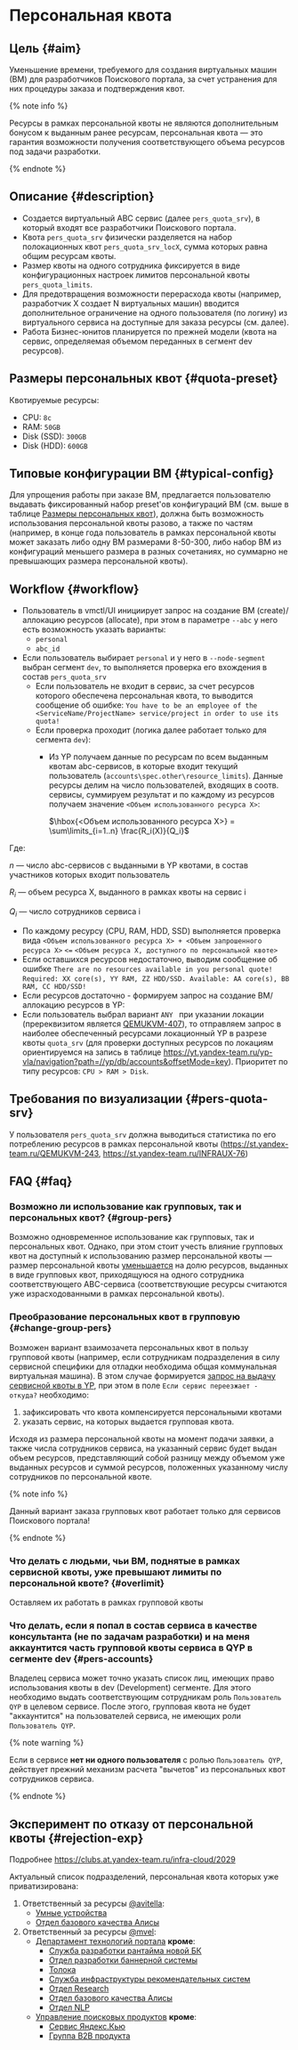 # Персональная квота

## Цель {#aim}

Уменьшение времени, требуемого для создания виртуальных машин (ВМ) для разработчиков Поискового портала, за счет устранения для них процедуры заказа и подтверждения квот.

{% note info %}

Ресурсы в рамках персональной квоты не являются дополнительным бонусом к выданным ранее ресурсам, персональная квота — это гарантия возможности получения соответствующего объема ресурсов под задачи разработки.

{% endnote %}


## Описание {#description}

* Создается виртуальный ABC сервис (далее `pers_quota_srv`), в который входят все разработчики Поискового портала.
* Квота `pers_quota_srv` физически разделяется на набор полокационных квот `pers_quota_srv_locX`, сумма которых равна общим ресурсам квоты.
* Размер квоты на одного сотрудника фиксируется в виде конфигурационных настроек лимитов персональной квоты `pers_quota_limits`.
* Для предотвращения возможности перерасхода квоты (например, разработчик X создает N виртуальных машин) вводится дополнительное ограничение на одного пользователя (по логину) из виртуального сервиса на доступные для заказа ресурсы (см. далее).
* Работа Бизнес-юнитов планируется по прежней модели (квота на сервис, определяемая объемом переданных в сегмент dev ресурсов).


## Размеры персональных квот {#quota-preset}

Квотируемые ресурсы:
* CPU: `8c`
* RAM: `50GB`
* Disk (SSD): `300GB`
* Disk (HDD): `600GB`


## Типовые конфигурации ВМ {#typical-config}

Для упрощения работы при заказе ВМ, предлагается пользователю выдавать фиксированный набор preset'ов конфигураций ВМ (см. выше в таблице [Размеры персональных квот](#quota-preset)), должна быть возможность использования персональной квоты разово, а также по частям (например, в конце года пользователь в рамках персональной квоты может заказать либо одну ВМ размерами 8-50-300, либо набор ВМ из конфигураций меньшего размера в разных сочетаниях, но суммарно не превышающих размера персональной квоты).

## Workflow {#workflow}

* Пользователь в vmctl/UI инициирует запрос на создание ВМ (create)/аллокацию ресурсов (allocate), при этом в параметре ` --abc ` у него есть возможность указать варианты:
    * `personal`
    * `abc_id`
* Если пользователь выбирает ` personal ` и у него в ` --node-segment ` выбран сегмент ` dev `, то выполняется проверка его вхождения в состав ` pers_quota_srv `
    * Если пользователь не входит в сервис, за счет ресурсов которого обеспечена персональная квота, то выводится сообщение об ошибке: ` You have to be an employee of the <ServiceName/ProjectName> service/project in order to use its quota! `
    * Если проверка проходит (логика далее работает только для сегмента ` dev `):
       * Из YP получаем данные по ресурсам по всем выданным квотам abc-сервисов, в которые входит текущий пользователь (` accounts\spec.other\resource_limits `). Данные ресурсы делим на число пользователей, входящих в соотв. сервисы, суммируем результат и по каждому из ресурсов получаем значение ` <Объем использованного ресурса X> `:

          $\hbox{<Объем использованного ресурса X>} = \sum\limits_{i=1..n} \frac{R_i(X)}{Q_i}$

Где:

$n$ — число abc-сервисов с выданными в YP квотами, в состав участников которых входит пользователь

${R_i}$ — объем ресурса X, выданного в рамках квоты на сервис i

${Q_i}$ — число сотрудников сервиса i
    
* По каждому ресурсу (CPU, RAM, HDD, SSD) выполняется проверка вида `<Объем использованного ресурса X> + <Объем запрошенного ресурса X>` `<=` `<Объем ресурса X, доступного по персональной квоте>`
* Если оставшихся ресурсов недостаточно, выводим сообщение об ошибке `There are no resources available in you personal quote!` `Required: XX core(s), YY RAM, ZZ HDD/SSD. Available: AA core(s), BB RAM, CC HDD/SSD!`
* Если ресурсов достаточно - формируем запрос на создание ВМ/аллокацию ресурсов в YP:
* Если пользователь выбрал вариант `ANY ` при указании локации (пререквизитом является [QEMUKVM-407](https://st.yandex-team.ru/QEMUKVM-407)), то отправляем запрос в наиболее обеспеченный ресурсами локационный YP в разрезе квоты `quota_srv` (для проверки доступных ресурсов по локациям ориентируемся на запись в таблице <https://yt.yandex-team.ru/yp-vla/navigation?path=//yp/db/accounts&offsetMode=key>). Приоритет по типу ресурсов: `CPU > RAM > Disk`.



## Требования по визуализации {#pers-quota-srv}

У пользователя `pers_quota_srv` должна выводиться статистика по его потреблению ресурсов в рамках персональной квоты (<https://st.yandex-team.ru/QEMUKVM-243>, <https://st.yandex-team.ru/INFRAUX-76>)


## FAQ {#faq}

### Возможно ли использование как групповых, так и персональных квот? {#group-pers}

Возможно одновременное использование как групповых, так и персональных квот. Однако, при этом стоит учесть влияние групповых квот на доступный к использованию размер персональной квоты — размер персональной квоты [уменьшается](#workflow) на долю ресурсов, выданных в виде групповых квот, приходящуюся на одного сотрудника соответствующего ABC-сервиса (соответствующие ресурсы считаются уже израсходованными в рамках персональной квоты).


### Преобразование персональных квот в групповую {#change-group-pers}

Возможен вариант взаимозачета персональных квот в пользу групповой квоты (например, если сотрудникам подразделения в силу сервисной специфики для отладки необходима общая коммунальная виртуальная машина). В этом случае формируется [запрос на выдачу сервисной квоты в YP](https://wiki.yandex-team.ru/yp/quotas/), при этом в поле ` Если сервис переезжает - откуда? ` необходимо: 

  1. зафиксировать что квота компенсируется персональными квотами 
  2. указать сервис, на которых выдается групповая квота.

Исходя из размера персональной квоты на момент подачи заявки, а также числа сотрудников сервиса, на указанный сервис будет выдан объем ресурсов, представляющий собой разницу между объемом уже выданных ресурсов и суммой ресурсов, положенных указанному числу сотрудников по персональной квоте.

{% note info %}

Данный вариант заказа групповых квот работает только для сервисов Поискового портала!

{% endnote %}



### Что делать с людьми, чьи ВМ, поднятые в рамках сервисной квоты, уже превышают лимиты по персональной квоте? {#overlimit}

Оставляем их работать в рамках групповой квоты


### Что делать, если я попал в состав сервиса в качестве консультанта (не по задачам разработки) и на меня аккаунтится часть групповой квоты сервиса в QYP в сегменте dev {#pers-accounts}

Владелец сервиса может точно указать список лиц, имеющих право использования квоты в dev (Development) сегменте. Для этого необходимо выдать соответствующим сотрудникам роль ` Пользователь QYP ` в целевом сервисе. После этого, групповая квота не будет "аккаунтится" на пользователей сервиса, не имеющих роли ` Пользователь QYP `.

{% note warning %}

Если в сервисе **нет ни одного пользователя** с ролью `Пользователь QYP`, действует прежний механизм расчета "вычетов" из персональных квот сотрудников сервиса.

{% endnote %}


## Эксперимент по отказу от персональной квоты {#rejection-exp}

Подробнее <https://clubs.at.yandex-team.ru/infra-cloud/2029>

Актуальный список подразделений, персональная квота которых уже приватизирована:

1. Ответственный за ресурсы [@avitella](https://staff.yandex-team.ru/avitella):
    * [Умные устройства](https://staff.yandex-team.ru/departments/yandex_search_tech_quality_robot)
    * [Отдел базового качества Алисы](https://staff.yandex-team.ru/departments/yandex_main_searchadv_ai_dep71284)
1. Ответственный за ресурсы [@mvel](https://staff.yandex-team.ru/mvel):
    * [Департамент технологий портала](https://staff.yandex-team.ru/departments/yandex_main_searchadv_dep85477) **кроме**:
       * [Служба разработки рантайма новой БК](https://staff.yandex-team.ru/departments/yandex_search_tech_quality_component_8875_dep38743/)
       * [Отдел разработки баннерной системы](https://staff.yandex-team.ru/departments/yandex_monetize_banner/)
       * [Толока](https://staff.yandex-team.ru/departments/yandex_search_tech_assesment_toloka/)
       * [Служба инфраструктуры рекомендательных систем](https://staff.yandex-team.ru/departments/yandex_search_tech_quality_component_8875_dep29963/)
       * [Отдел Research](https://staff.yandex-team.ru/departments/yandex_main_searchadv_ai_9078/)
       * [Отдел базового качества Алисы](https://staff.yandex-team.ru/departments/yandex_main_searchadv_ai_dep71284)
       * [Отдел NLP](https://staff.yandex-team.ru/departments/yandex_search_tech_correct/)
    * [Управление поисковых продуктов](https://staff.yandex-team.ru/departments/yandex_search_tech_sq/) **кроме**:
       * [Сервис Яндекс.Кью](https://staff.yandex-team.ru/departments/outstaff_3210_dep21764)
       * [Группа B2B продукта](https://staff.yandex-team.ru/departments/yandex_search_tech_sq_dep70737)
